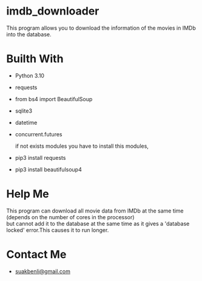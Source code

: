 # imdb_downloader
This program allows you to download the information of the movies in IMDb into the database.
# Builth With
- Python 3.10 
- requests
- from bs4 import BeautifulSoup
- sqlite3
- datetime
- concurrent.futures

  if not exists modules you have to install this modules,
- pip3 install requests
- pip3 install beautifulsoup4
# Help Me
This program can download all movie data from IMDb at the same time (depends on the number of cores in the processor) \
but cannot add it to the database at the same time as it gives a 'database locked' error.This causes it to run longer. 
# Contact Me
- suakbenli@gmail.com
